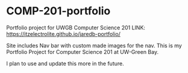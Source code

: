 # COMP-201-portfolio
Portfolio project for UWGB Computer Science 201
LINK: https://itzelectrolite.github.io/jaredb-portfolio/


Site includes Nav bar with custom made images for the nav.
This is my Portfolio Project for Computer Science 201 at UW-Green Bay. 

I plan to use and update this more in the future.
